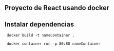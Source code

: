 ## Proyecto de React usando docker


## Instalar dependencias

`` 
docker build -t nameContainer .
`` 

`` 
docker container run -p 80:80 nameContainer
`` 

